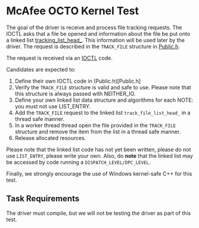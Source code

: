 # McAfee OCTO Kernel Test
The goal of the driver is receive and process file tracking requests. The IOCTL asks that a file be opened and information about the file be put onto a linked list [tracking_list_head_](Queue.c). This information will be used later by the driver. The request is described in the `TRACK_FILE` structure in [Public.h](Public.h).

The request is received via an [IOCTL](https://docs.microsoft.com/en-us/windows/win32/devio/device-input-and-output-control-ioctl-) code.

Candidates are expected to:
1. Define their own IOCTL code in (Public.h)[Public.h]
1. Verify the `TRACK_FILE` structure is valid and safe to use. Please note that this structure is always passed with NEITHER_IO.
1. Define your own linked list data structure and algorithms for each NOTE: you must not use LIST_ENTRY.
1. Add the `TRACK_FILE` request to the linked list `track_file_list_head_` in a thread safe manner.
1. In a worker thread thread open the file provided in the `TRACK_FILE` structure and remove the item from the list in a thread safe manner.
1. Release allocated resources.

Please note that the linked list code has not yet been written, please do not use `LIST_ENTRY`, please write your own. Also, do **note** that the linked list may be accessed by code running a `DISPATCH_LEVEL/DPC_LEVEL`.

Finally, we strongly encourage the use of Windows kernel-safe C++ for this test.

## Task Requirements
The driver must compile, but we will not be testing the driver as part of this test.